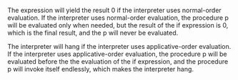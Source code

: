 The expression will yield the result 0 if the interpreter uses normal-order evaluation. If the interpreter uses normal-order evaluation, the procedure p will be evaluated only when needed, but the result of the if expression is 0, which is the final result, and the p will never be evaluated.

The interpreter will hang if the interpreter uses applicative-order evaluation. If the interpreter uses applicative-order evaluation, the procedure p will be evaluated before the the evaluation of the if expression, and the procedure p will invoke itself endlessly, which makes the interpreter hang.
